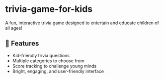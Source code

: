 # trivia-game-for-kids

A fun, interactive trivia game designed to entertain and educate children of all ages! 

## 🎯 Features
- Kid-friendly trivia questions
- Multiple categories to choose from
- Score tracking to challenge young minds
- Bright, engaging, and user-friendly interface
